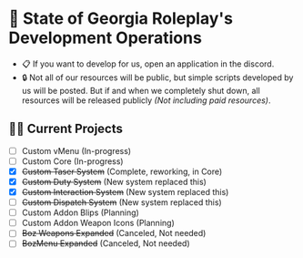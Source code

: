 # 🍊 State of Georgia Roleplay's Development Operations
- 📋&nbsp;If you want to develop for us, open an application in the discord.
- 🔒&nbsp;Not all of our resources will be public, but simple scripts developed by us will be posted. But if and when we completely shut down, all resources will be released publicly *(Not including paid resources)*.
## 👷‍♂️ Current Projects
- [ ] Custom vMenu (In-progress)
- [ ] Custom Core (In-progress)
- [x] ~~Custom Taser System~~ (Complete, reworking, in Core)
- [x] ~~Custom Duty System~~ (New system replaced this)
- [x] ~~Custom Interaction System~~ (New system replaced this)
- [ ] ~~Custom Dispatch System~~ (New system replaced this)
- [ ] Custom Addon Blips (Planning)
- [ ] Custom Addon Weapon Icons (Planning)
- [ ] ~~Boz Weapons Expanded~~ (Canceled, Not needed)
- [ ] ~~BozMenu Expanded~~ (Canceled, Not needed)
